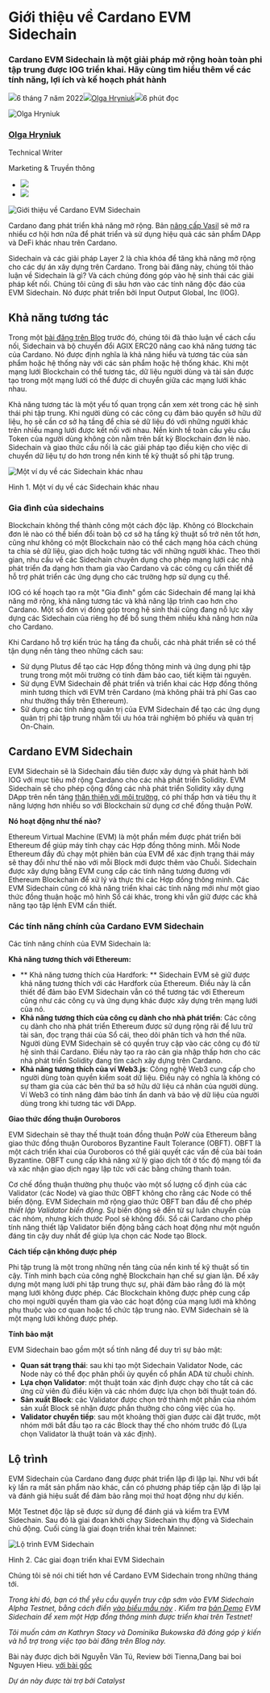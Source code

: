 # Giới thiệu về Cardano EVM Sidechain

### **Cardano EVM Sidechain là một giải pháp mở rộng hoàn toàn phi tập trung được IOG triển khai. Hãy cùng tìm hiểu thêm về các tính năng, lợi ích và kế hoạch phát hành**

![](img/2022-07-06-introducing-the-cardano-evm-sidechain.002.png)6 tháng 7 năm 2022![](img/2022-07-06-introducing-the-cardano-evm-sidechain.002.png)[Olga Hryniuk](/en/blog/authors/olga-hryniuk/page-1/)![](img/2022-07-06-introducing-the-cardano-evm-sidechain.003.png)6 phút đọc

![Olga Hryniuk](img/2022-07-06-introducing-the-cardano-evm-sidechain.004.png)[](/en/blog/authors/olga-hryniuk/page-1/)

### [**Olga Hryniuk**](/en/blog/authors/olga-hryniuk/page-1/)

Technical Writer

Marketing &amp; Truyền thông

- ![](img/2022-07-06-introducing-the-cardano-evm-sidechain.005.png)[](https://www.linkedin.com/in/olga-hryniuk-1094a3160/ "LinkedIn")
- ![](img/2022-07-06-introducing-the-cardano-evm-sidechain.006.png)[](https://github.com/olgahryniuk "GitHub")

![Giới thiệu về Cardano EVM Sidechain](img/2022-07-06-introducing-the-cardano-evm-sidechain.007.jpeg)

Cardano đang phát triển khả năng mở rộng. Bản [nâng cấp Vasil](https://iohk.io/en/blog/posts/2022/07/04/cardano-s-approaching-vasil-upgrade-what-to-expect/) sẽ mở ra nhiều cơ hội hơn nữa để phát triển và sử dụng hiệu quả các sản phẩm DApp và DeFi khác nhau trên Cardano.

Sidechain và các giải pháp Layer 2 là chìa khóa để tăng khả năng mở rộng cho các dự án xây dựng trên Cardano. Trong bài đăng này, chúng tôi thảo luận về Sidechain là gì? Và cách chúng đóng góp vào hệ sinh thái các giải pháp kết nối. Chúng tôi cũng đi sâu hơn vào các tính năng độc đáo của EVM Sidechain. Nó được phát triển bởi Input Output Global, Inc (IOG).

## **Khả năng tương tác**

Trong một [bài đăng trên Blog](https://iog.io/en/blog/posts/2022/04/28/interoperability-is-key-to-blockchain-growth/) trước đó, chúng tôi đã thảo luận về cách cầu nối, Sidechain và bộ chuyển đổi AGIX ERC20 nâng cao khả năng tương tác của Cardano. Nó được định nghĩa là khả năng hiểu và tương tác của sản phẩm hoặc hệ thống này với các sản phẩm hoặc hệ thống khác. Khi một mạng lưới Blockchain có thể tương tác, dữ liệu người dùng và tài sản được tạo trong một mạng lưới có thể được di chuyển giữa các mạng lưới khác nhau.

Khả năng tương tác là một yếu tố quan trọng cần xem xét trong các hệ sinh thái phi tập trung. Khi người dùng có các công cụ đảm bảo quyền sở hữu dữ liệu, họ sẽ cần cơ sở hạ tầng để chia sẻ dữ liệu đó với những người khác trên nhiều mạng lưới được kết nối với nhau. Nền kinh tế toàn cầu yêu cầu Token của người dùng không còn nằm trên bất kỳ Blockchain đơn lẻ nào. Sidechain và giao thức cầu nối là các giải pháp tạo điều kiện cho việc di chuyển dữ liệu tự do hơn trong nền kinh tế kỹ thuật số phi tập trung.

![Một ví dụ về các Sidechain khác nhau](img/2022-07-06-introducing-the-cardano-evm-sidechain.008.png)

Hình 1. Một ví dụ về các Sidechain khác nhau

### **Gia đình của sidechains**

Blockchain không thể thành công một cách độc lập. Không có Blockchain đơn lẻ nào có thể biến đổi toàn bộ cơ sở hạ tầng kỹ thuật số trở nên tốt hơn, cũng như không có một Blockchain nào có thể cách mạng hóa cách chúng ta chia sẻ dữ liệu, giao dịch hoặc tương tác với những người khác. Theo thời gian, nhu cầu về các Sidechain chuyên dụng cho phép mạng lưới các nhà phát triển đa dạng hơn tham gia vào Cardano và các công cụ cần thiết để hỗ trợ phát triển các ứng dụng cho các trường hợp sử dụng cụ thể.

IOG có kế hoạch tạo ra một "Gia đình" gồm các Sidechain để mang lại khả năng mở rộng, khả năng tương tác và khả năng lập trình cao hơn cho Cardano. Một số đơn vị đóng góp trong hệ sinh thái cũng đang nỗ lực xây dựng các Sidechain của riêng họ để bổ sung thêm nhiều khả năng hơn nữa cho Cardano.

Khi Cardano hỗ trợ kiến trúc hạ tầng đa chuỗi, các nhà phát triển sẽ có thể tận dụng nền tảng theo những cách sau:

- Sử dụng Plutus để tạo các Hợp đồng thông minh và ứng dụng phi tập trung trong một môi trường có tính đảm bảo cao, tiết kiệm tài nguyên.
- Sử dụng EVM Sidechain để phát triển và triển khai các Hợp đồng thông minh tương thích với EVM trên Cardano (mà không phải trả phí Gas cao như thường thấy trên Ethereum).
- Sử dụng các tính năng quản trị của EVM Sidechain để tạo các ứng dụng quản trị phi tập trung nhằm tối ưu hóa trải nghiệm bỏ phiếu và quản trị On-Chain.

## **Cardano EVM Sidechain**

EVM Sidechain sẽ là Sidechain đầu tiên được xây dựng và phát hành bởi IOG với mục tiêu mở rộng Cardano cho các nhà phát triển Solidity. EVM Sidechain sẽ cho phép cộng đồng các nhà phát triển Solidity xây dựng DApp trên nền tảng [thân thiện với môi trường](https://iog.io/en/blog/posts/2021/08/17/why-they-re-calling-cardano-the-green-blockchain/), có phí thấp hơn và tiêu thụ ít năng lượng hơn nhiều so với Blockchain sử dụng cơ chế đồng thuận PoW.

**Nó hoạt động như thế nào?**

Ethereum Virtual Machine (EVM) là một phần mềm được phát triển bởi Ethereum để giúp máy tính chạy các Hợp đồng thông minh. Mỗi Node Ethereum đầy đủ chạy một phiên bản của EVM để xác định trạng thái máy sẽ thay đổi như thế nào với mỗi Block mới được thêm vào Chuỗi. Sidechain được xây dựng bằng EVM cung cấp các tính năng tương đương với Ethereum Blockchain để xử lý và thực thi các Hợp đồng thông minh. Các EVM Sidechain cũng có khả năng triển khai các tính năng mới như một giao thức đồng thuận hoặc mô hình Sổ cái khác, trong khi vẫn giữ được các khả năng tạo tập lệnh EVM cần thiết.

### **Các tính năng chính của Cardano EVM Sidechain**

Các tính năng chính của EVM Sidechain là:

**Khả năng tương thích với Ethereum:**

- **&nbsp;Khả năng tương thích của Hardfork: ** Sidechain EVM sẽ giữ được khả năng tương thích với các Hardfork của Ethereum. Điều này là cần thiết để đảm bảo EVM Sidechain vẫn có thể tương tác với Ethereum cũng như các công cụ và ứng dụng khác được xây dựng trên mạng lưới của nó.
- **Khả năng tương thích của công cụ dành cho nhà phát triển**: Các công cụ dành cho nhà phát triển Ethereum được sử dụng rộng rãi để lưu trữ tài sản, đọc trạng thái của Sổ cái, theo dõi phân tích và hơn thế nữa. Người dùng EVM Sidechain sẽ có quyền truy cập vào các công cụ đó từ hệ sinh thái Cardano. Điều này tạo ra rào cản gia nhập thấp hơn cho các nhà phát triển Solidity đang tìm cách xây dựng trên Cardano.
- **Khả năng tương thích của ví Web3.js**: Công nghệ Web3 cung cấp cho người dùng toàn quyền kiểm soát dữ liệu. Điều này có nghĩa là không có sự tham gia của các bên thứ ba sở hữu dữ liệu cá nhân của người dùng. Ví Web3 có tính năng đảm bảo tính ẩn danh và bảo vệ dữ liệu của người dùng trong khi tương tác với DApp.

**Giao thức đồng thuận Ouroboros**

EVM Sidechain sẽ thay thế thuật toán đồng thuận PoW của Ethereum bằng giao thức đồng thuận Ouroboros Byzantine Fault Tolerance (OBFT). OBFT là một cách triển khai của Ouroboros có thể giải quyết các vấn đề của bài toán Byzantine. OBFT cung cấp khả năng xử lý giao dịch tốt ở tốc độ mạng tối đa và xác nhận giao dịch ngay lập tức với các bằng chứng thanh toán.

Cơ chế đồng thuận thường phụ thuộc vào một số lượng cố định của các Validator (các Node) và giao thức OBFT không cho rằng các Node có thể biến động. EVM Sidechain mở rộng giao thức OBFT ban đầu để cho phép *thiết lập Validator biến động*. Sự biến động sẽ đến từ sự luân chuyển của các nhóm, nhưng kích thước Pool sẽ không đổi. Sổ cái Cardano cho phép tính năng thiết lập Validator biến động bằng cách hoạt động như một nguồn đáng tin cậy duy nhất để giúp lựa chọn các Node tạo Block.

**Cách tiếp cận không được phép**

Phi tập trung là một trong những nền tảng của nền kinh tế kỹ thuật số tin cậy. Tính minh bạch của công nghệ Blockchain hạn chế sự gian lận. Để xây dựng một mạng lưới phi tập trung thực sự, phải đảm bảo rằng đó là một mạng lưới không được phép. Các Blockchain không được phép cung cấp cho mọi người quyền tham gia vào các hoạt động của mạng lưới mà không phụ thuộc vào cơ quan hoặc tổ chức tập trung nào. EVM Sidechain sẽ là một mạng lưới không được phép.

**Tính bảo mật**

EVM Sidechain bao gồm một số tính năng để duy trì sự bảo mật:

- **Quan sát trạng thái**: sau khi tạo một Sidechain Validator Node, các Node này có thể đọc phân phối ủy quyền cổ phần ADA từ chuỗi chính.
- **Lựa chọn Validator**: một thuật toán xác định được chạy cho tất cả các ứng cử viên đủ điều kiện và các nhóm được lựa chọn bởi thuật toán đó.
- **Sản xuất Block**: các Validator được chọn trở thành một phần của nhóm sản xuất Block sẽ nhận được phần thưởng cho công việc của họ.
- **Validator chuyển tiếp**: sau một khoảng thời gian được cài đặt trước, một nhóm mới bắt đầu tạo ra các Block thay thế cho nhóm trước đó (Lựa chọn Validator là thuật toán và xác định).

## **Lộ trình**

EVM Sidechain của Cardano đang được phát triển lặp đi lặp lại. Như với bất kỳ lần ra mắt sản phẩm nào khác, cần có phương pháp tiếp cận lặp đi lặp lại và đánh giá hiệu suất để đảm bảo rằng mọi thứ hoạt động như dự kiến.

Một Testnet độc lập sẽ được sử dụng để đánh giá và kiểm tra EVM Sidechain. Sau đó là giai đoạn khởi chạy Sidechain thụ động và Sidechain chủ động. Cuối cùng là giai đoạn triển khai trên Mainnet:

![Lộ trình EVM Sidechain](img/2022-07-06-introducing-the-cardano-evm-sidechain.007.jpeg)

Hình 2. Các giai đoạn triển khai EVM Sidechain

Chúng tôi sẽ nói chi tiết hơn về Cardano EVM Sidechain trong những tháng tới.

*Trong khi đó, bạn có thể yêu cầu quyền truy cập sớm vào EVM Sidechain Alpha Testnet, bằng cách điền [vào biểu mẫu này](https://alpha-evm-sidechain.iohk.io/) . Kiểm tra [bản Demo](https://www.youtube.com/watch?v=NFxoi3YItEM) EVM Sidechain để xem một Hợp đồng thông minh được triển khai trên Testnet!*

*Tôi muốn cảm ơn Kathryn Stacy và Dominika Bukowska đã đóng góp ý kiến và hỗ trợ trong việc tạo bài đăng trên Blog này.*

Bài này được dịch bởi Nguyễn Văn Tú, Review bởi Tienna,Dang bai boi Nguyen Hieu. [với bài gốc](https://iohk.io/en/blog/posts/2022/07/06/introducing-the-cardano-evm-sidechain)

*Dự án này được tài trợ bởi Catalyst*
